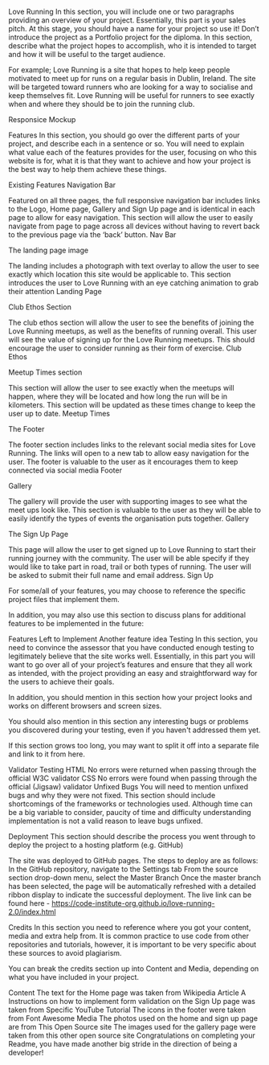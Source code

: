 Love Running
In this section, you will include one or two paragraphs providing an overview of your project. Essentially, this part is your sales pitch. At this stage, you should have a name for your project so use it! Don’t introduce the project as a Portfolio project for the diploma. In this section, describe what the project hopes to accomplish, who it is intended to target and how it will be useful to the target audience.

For example; Love Running is a site that hopes to help keep people motivated to meet up for runs on a regular basis in Dublin, Ireland. The site will be targeted toward runners who are looking for a way to socialise and keep themselves fit. Love Running will be useful for runners to see exactly when and where they should be to join the running club.

Responsice Mockup

Features
In this section, you should go over the different parts of your project, and describe each in a sentence or so. You will need to explain what value each of the features provides for the user, focusing on who this website is for, what it is that they want to achieve and how your project is the best way to help them achieve these things.

Existing Features
Navigation Bar

Featured on all three pages, the full responsive navigation bar includes links to the Logo, Home page, Gallery and Sign Up page and is identical in each page to allow for easy navigation.
This section will allow the user to easily navigate from page to page across all devices without having to revert back to the previous page via the ‘back’ button.
Nav Bar

The landing page image

The landing includes a photograph with text overlay to allow the user to see exactly which location this site would be applicable to.
This section introduces the user to Love Running with an eye catching animation to grab their attention
Landing Page

Club Ethos Section

The club ethos section will allow the user to see the benefits of joining the Love Running meetups, as well as the benefits of running overall.
This user will see the value of signing up for the Love Running meetups. This should encourage the user to consider running as their form of exercise.
Club Ethos

Meetup Times section

This section will allow the user to see exactly when the meetups will happen, where they will be located and how long the run will be in kilometers.
This section will be updated as these times change to keep the user up to date.
Meetup Times

The Footer

The footer section includes links to the relevant social media sites for Love Running. The links will open to a new tab to allow easy navigation for the user.
The footer is valuable to the user as it encourages them to keep connected via social media
Footer

Gallery

The gallery will provide the user with supporting images to see what the meet ups look like.
This section is valuable to the user as they will be able to easily identify the types of events the organisation puts together.
Gallery

The Sign Up Page

This page will allow the user to get signed up to Love Running to start their running journey with the community. The user will be able specify if they would like to take part in road, trail or both types of running. The user will be asked to submit their full name and email address.
Sign Up

For some/all of your features, you may choose to reference the specific project files that implement them.

In addition, you may also use this section to discuss plans for additional features to be implemented in the future:

Features Left to Implement
Another feature idea
Testing
In this section, you need to convince the assessor that you have conducted enough testing to legitimately believe that the site works well. Essentially, in this part you will want to go over all of your project’s features and ensure that they all work as intended, with the project providing an easy and straightforward way for the users to achieve their goals.

In addition, you should mention in this section how your project looks and works on different browsers and screen sizes.

You should also mention in this section any interesting bugs or problems you discovered during your testing, even if you haven't addressed them yet.

If this section grows too long, you may want to split it off into a separate file and link to it from here.

Validator Testing
HTML
No errors were returned when passing through the official W3C validator
CSS
No errors were found when passing through the official (Jigsaw) validator
Unfixed Bugs
You will need to mention unfixed bugs and why they were not fixed. This section should include shortcomings of the frameworks or technologies used. Although time can be a big variable to consider, paucity of time and difficulty understanding implementation is not a valid reason to leave bugs unfixed.

Deployment
This section should describe the process you went through to deploy the project to a hosting platform (e.g. GitHub)

The site was deployed to GitHub pages. The steps to deploy are as follows:
In the GitHub repository, navigate to the Settings tab
From the source section drop-down menu, select the Master Branch
Once the master branch has been selected, the page will be automatically refreshed with a detailed ribbon display to indicate the successful deployment.
The live link can be found here - https://code-institute-org.github.io/love-running-2.0/index.html

Credits
In this section you need to reference where you got your content, media and extra help from. It is common practice to use code from other repositories and tutorials, however, it is important to be very specific about these sources to avoid plagiarism.

You can break the credits section up into Content and Media, depending on what you have included in your project.

Content
The text for the Home page was taken from Wikipedia Article A
Instructions on how to implement form validation on the Sign Up page was taken from Specific YouTube Tutorial
The icons in the footer were taken from Font Awesome
Media
The photos used on the home and sign up page are from This Open Source site
The images used for the gallery page were taken from this other open source site
Congratulations on completing your Readme, you have made another big stride in the direction of being a developer!